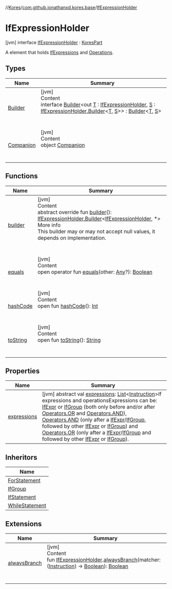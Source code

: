 //[Kores](../../index.md)/[com.github.jonathanxd.kores.base](../index.md)/[IfExpressionHolder](index.md)



# IfExpressionHolder  
 [jvm] interface [IfExpressionHolder](index.md) : [KoresPart](../../com.github.jonathanxd.kores/-kores-part/index.md)

A element that holds [IfExpressions](../-if-expr/index.md) and [Operations](../../com.github.jonathanxd.kores.operator/-operators/index.md).

   


## Types  
  
|  Name|  Summary| 
|---|---|
| <a name="com.github.jonathanxd.kores.base/IfExpressionHolder.Builder///PointingToDeclaration/"></a>[Builder](-builder/index.md)| <a name="com.github.jonathanxd.kores.base/IfExpressionHolder.Builder///PointingToDeclaration/"></a>[jvm]  <br>Content  <br>interface [Builder](-builder/index.md)<out [T](-builder/index.md) : [IfExpressionHolder](index.md), [S](-builder/index.md) : [IfExpressionHolder.Builder](-builder/index.md)<[T](-builder/index.md), [S](-builder/index.md)>> : [Builder](../../com.github.jonathanxd.kores.builder/-builder/index.md)<[T](-builder/index.md), [S](-builder/index.md)>   <br><br><br>
| <a name="com.github.jonathanxd.kores.base/IfExpressionHolder.Companion///PointingToDeclaration/"></a>[Companion](-companion/index.md)| <a name="com.github.jonathanxd.kores.base/IfExpressionHolder.Companion///PointingToDeclaration/"></a>[jvm]  <br>Content  <br>object [Companion](-companion/index.md)  <br><br><br>


## Functions  
  
|  Name|  Summary| 
|---|---|
| <a name="com.github.jonathanxd.kores.base/IfExpressionHolder/builder/#/PointingToDeclaration/"></a>[builder](builder.md)| <a name="com.github.jonathanxd.kores.base/IfExpressionHolder/builder/#/PointingToDeclaration/"></a>[jvm]  <br>Content  <br>abstract override fun [builder](builder.md)(): [IfExpressionHolder.Builder](-builder/index.md)<[IfExpressionHolder](index.md), *>  <br>More info  <br>This builder may or may not accept null values, it depends on implementation.  <br><br><br>
| <a name="kotlin/Any/equals/#kotlin.Any?/PointingToDeclaration/"></a>[equals](../../com.github.jonathanxd.kores.util/-simple-resolver/index.md#%5Bkotlin%2FAny%2Fequals%2F%23kotlin.Any%3F%2FPointingToDeclaration%2F%5D%2FFunctions%2F-427383591)| <a name="kotlin/Any/equals/#kotlin.Any?/PointingToDeclaration/"></a>[jvm]  <br>Content  <br>open operator fun [equals](../../com.github.jonathanxd.kores.util/-simple-resolver/index.md#%5Bkotlin%2FAny%2Fequals%2F%23kotlin.Any%3F%2FPointingToDeclaration%2F%5D%2FFunctions%2F-427383591)(other: [Any](https://kotlinlang.org/api/latest/jvm/stdlib/kotlin/-any/index.html)?): [Boolean](https://kotlinlang.org/api/latest/jvm/stdlib/kotlin/-boolean/index.html)  <br><br><br>
| <a name="kotlin/Any/hashCode/#/PointingToDeclaration/"></a>[hashCode](../../com.github.jonathanxd.kores.util/-simple-resolver/index.md#%5Bkotlin%2FAny%2FhashCode%2F%23%2FPointingToDeclaration%2F%5D%2FFunctions%2F-427383591)| <a name="kotlin/Any/hashCode/#/PointingToDeclaration/"></a>[jvm]  <br>Content  <br>open fun [hashCode](../../com.github.jonathanxd.kores.util/-simple-resolver/index.md#%5Bkotlin%2FAny%2FhashCode%2F%23%2FPointingToDeclaration%2F%5D%2FFunctions%2F-427383591)(): [Int](https://kotlinlang.org/api/latest/jvm/stdlib/kotlin/-int/index.html)  <br><br><br>
| <a name="kotlin/Any/toString/#/PointingToDeclaration/"></a>[toString](../../com.github.jonathanxd.kores.util/-simple-resolver/index.md#%5Bkotlin%2FAny%2FtoString%2F%23%2FPointingToDeclaration%2F%5D%2FFunctions%2F-427383591)| <a name="kotlin/Any/toString/#/PointingToDeclaration/"></a>[jvm]  <br>Content  <br>open fun [toString](../../com.github.jonathanxd.kores.util/-simple-resolver/index.md#%5Bkotlin%2FAny%2FtoString%2F%23%2FPointingToDeclaration%2F%5D%2FFunctions%2F-427383591)(): [String](https://kotlinlang.org/api/latest/jvm/stdlib/kotlin/-string/index.html)  <br><br><br>


## Properties  
  
|  Name|  Summary| 
|---|---|
| <a name="com.github.jonathanxd.kores.base/IfExpressionHolder/expressions/#/PointingToDeclaration/"></a>[expressions](expressions.md)| <a name="com.github.jonathanxd.kores.base/IfExpressionHolder/expressions/#/PointingToDeclaration/"></a> [jvm] abstract val [expressions](expressions.md): [List](https://kotlinlang.org/api/latest/jvm/stdlib/kotlin.collections/-list/index.html)<[Instruction](../../com.github.jonathanxd.kores/-instruction/index.md)>If expressions and operationsExpressions can be: [IfExpr](../-if-expr/index.md) or [IfGroup](../-if-group/index.md) (both only before and/or after [Operators.OR](../../com.github.jonathanxd.kores.operator/-operators/-o-r.md) and [Operators.AND](../../com.github.jonathanxd.kores.operator/-operators/-a-n-d.md)), [Operators.AND](../../com.github.jonathanxd.kores.operator/-operators/-a-n-d.md) (only after a [IfExpr](../-if-expr/index.md)/[IfGroup](../-if-group/index.md), followed by other [IfExpr](../-if-expr/index.md) or [IfGroup](../-if-group/index.md)) and [Operators.OR](../../com.github.jonathanxd.kores.operator/-operators/-o-r.md) (only after a [IfExpr](../-if-expr/index.md)/[IfGroup](../-if-group/index.md) and followed by other [IfExpr](../-if-expr/index.md) or [IfGroup](../-if-group/index.md)).   <br>


## Inheritors  
  
|  Name| 
|---|
| <a name="com.github.jonathanxd.kores.base/ForStatement///PointingToDeclaration/"></a>[ForStatement](../-for-statement/index.md)
| <a name="com.github.jonathanxd.kores.base/IfGroup///PointingToDeclaration/"></a>[IfGroup](../-if-group/index.md)
| <a name="com.github.jonathanxd.kores.base/IfStatement///PointingToDeclaration/"></a>[IfStatement](../-if-statement/index.md)
| <a name="com.github.jonathanxd.kores.base/WhileStatement///PointingToDeclaration/"></a>[WhileStatement](../-while-statement/index.md)


## Extensions  
  
|  Name|  Summary| 
|---|---|
| <a name="com.github.jonathanxd.kores.inspect//alwaysBranch/com.github.jonathanxd.kores.base.IfExpressionHolder#kotlin.Function1[com.github.jonathanxd.kores.Instruction,kotlin.Boolean]/PointingToDeclaration/"></a>[alwaysBranch](../../com.github.jonathanxd.kores.inspect/always-branch.md)| <a name="com.github.jonathanxd.kores.inspect//alwaysBranch/com.github.jonathanxd.kores.base.IfExpressionHolder#kotlin.Function1[com.github.jonathanxd.kores.Instruction,kotlin.Boolean]/PointingToDeclaration/"></a>[jvm]  <br>Content  <br>fun [IfExpressionHolder](index.md).[alwaysBranch](../../com.github.jonathanxd.kores.inspect/always-branch.md)(matcher: ([Instruction](../../com.github.jonathanxd.kores/-instruction/index.md)) -> [Boolean](https://kotlinlang.org/api/latest/jvm/stdlib/kotlin/-boolean/index.html)): [Boolean](https://kotlinlang.org/api/latest/jvm/stdlib/kotlin/-boolean/index.html)  <br><br><br>

